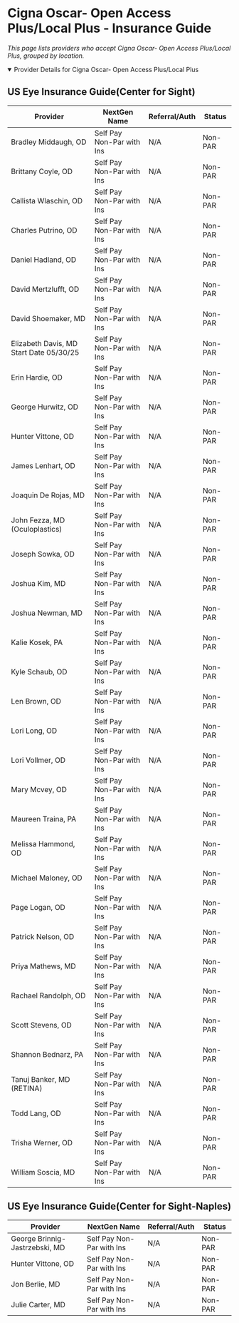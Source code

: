 # Cigna Oscar- Open Access Plus/Local Plus - Insurance Guide

*This page lists providers who accept Cigna Oscar- Open Access Plus/Local Plus, grouped by location.*

<details open><summary>Provider Details for Cigna Oscar- Open Access Plus/Local Plus</summary>

## US Eye Insurance Guide(Center for Sight)

| Provider | NextGen Name | Referral/Auth | Status |
|----------|-------------|--------------|--------|
| Bradley Middaugh, OD | Self Pay Non-Par with Ins | N/A | Non-PAR |
| Brittany Coyle, OD | Self Pay Non-Par with Ins | N/A | Non-PAR |
| Callista Wlaschin, OD | Self Pay Non-Par with Ins | N/A | Non-PAR |
| Charles Putrino, OD | Self Pay Non-Par with Ins | N/A | Non-PAR |
| Daniel Hadland, OD | Self Pay Non-Par with Ins | N/A | Non-PAR |
| David Mertzlufft, OD | Self Pay Non-Par with Ins | N/A | Non-PAR |
| David Shoemaker, MD | Self Pay Non-Par with Ins | N/A | Non-PAR |
| Elizabeth Davis, MD                      Start Date 05/30/25 | Self Pay Non-Par with Ins | N/A | Non-PAR |
| Erin Hardie, OD | Self Pay Non-Par with Ins | N/A | Non-PAR |
| George Hurwitz, OD | Self Pay Non-Par with Ins | N/A | Non-PAR |
| Hunter Vittone, OD | Self Pay Non-Par with Ins | N/A | Non-PAR |
| James Lenhart, OD | Self Pay Non-Par with Ins | N/A | Non-PAR |
| Joaquin De Rojas, MD | Self Pay Non-Par with Ins | N/A | Non-PAR |
| John Fezza, MD (Oculoplastics) | Self Pay Non-Par with Ins | N/A | Non-PAR |
| Joseph Sowka, OD | Self Pay Non-Par with Ins | N/A | Non-PAR |
| Joshua Kim, MD | Self Pay Non-Par with Ins | N/A | Non-PAR |
| Joshua Newman, MD | Self Pay Non-Par with Ins | N/A | Non-PAR |
| Kalie Kosek, PA | Self Pay Non-Par with Ins | N/A | Non-PAR |
| Kyle Schaub, OD | Self Pay Non-Par with Ins | N/A | Non-PAR |
| Len Brown, OD | Self Pay Non-Par with Ins | N/A | Non-PAR |
| Lori Long, OD | Self Pay Non-Par with Ins | N/A | Non-PAR |
| Lori Vollmer, OD | Self Pay Non-Par with Ins | N/A | Non-PAR |
| Mary Mcvey, OD | Self Pay Non-Par with Ins | N/A | Non-PAR |
| Maureen Traina, PA | Self Pay Non-Par with Ins | N/A | Non-PAR |
| Melissa Hammond, OD | Self Pay Non-Par with Ins | N/A | Non-PAR |
| Michael Maloney, OD | Self Pay Non-Par with Ins | N/A | Non-PAR |
| Page Logan, OD | Self Pay Non-Par with Ins | N/A | Non-PAR |
| Patrick Nelson, OD | Self Pay Non-Par with Ins | N/A | Non-PAR |
| Priya Mathews, MD | Self Pay Non-Par with Ins | N/A | Non-PAR |
| Rachael Randolph, OD | Self Pay Non-Par with Ins | N/A | Non-PAR |
| Scott Stevens, OD | Self Pay Non-Par with Ins | N/A | Non-PAR |
| Shannon Bednarz, PA | Self Pay Non-Par with Ins | N/A | Non-PAR |
| Tanuj Banker, MD (RETINA) | Self Pay Non-Par with Ins | N/A | Non-PAR |
| Todd Lang, OD | Self Pay Non-Par with Ins | N/A | Non-PAR |
| Trisha Werner, OD | Self Pay Non-Par with Ins | N/A | Non-PAR |
| William Soscia, MD | Self Pay Non-Par with Ins | N/A | Non-PAR |

## US Eye Insurance Guide(Center for Sight-Naples)

| Provider | NextGen Name | Referral/Auth | Status |
|----------|-------------|--------------|--------|
| George Brinnig-Jastrzebski, MD | Self Pay Non-Par with Ins | N/A | Non-PAR |
| Hunter Vittone, OD | Self Pay Non-Par with Ins | N/A | Non-PAR |
| Jon Berlie, MD | Self Pay Non-Par with Ins | N/A | Non-PAR |
| Julie Carter, MD | Self Pay Non-Par with Ins | N/A | Non-PAR |

</details>

